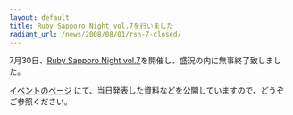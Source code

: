 ```yaml
---
layout: default
title: Ruby Sapporo Night vol.7を行いました
radiant_url: /news/2008/08/01/rsn-7-closed/
---
```

7月30日、[Ruby Sapporo Night vol.7](http://ruby-sapporo.org/news/2008/07/11/rsn-7)を開催し、盛況の内に無事終了致しました。

[イベントのページ](http://ruby-sapporo.org/events/rsn/7) にて、当日発表した資料などを公開していますので、どうぞご参照ください。
